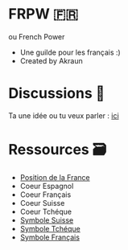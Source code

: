 # FRPW 🇫🇷
ou French Power
- Une guilde pour les français :)
- Created by Akraun

# Discussions 💬
Ta une idée ou tu veux parler : [ici](https://github.com/orgs/FRPW-French-Power/discussions)

# Ressources 🗃️
- [Position de la France](https://pixelplace.io/7-pixels-world-war#x=1204&y=748&s=2.54)
- Coeur Espagnol
- Coeur Français
- Coeur Suisse
- Coeur Tchéque
- [Symbole Suisse](https://github.com/FRPW-French-Power/Ressources/blob/main/Symbole%20Suisse.png)
- [Symbole Tchéque](https://github.com/FRPW-French-Power/Ressources/blob/main/Symbole%20Tch%C3%A9que.png)
- [Symbole Français](https://github.com/FRPW-French-Power/Ressources/blob/main/Symbole%20Fran%C3%A7ais.png)
